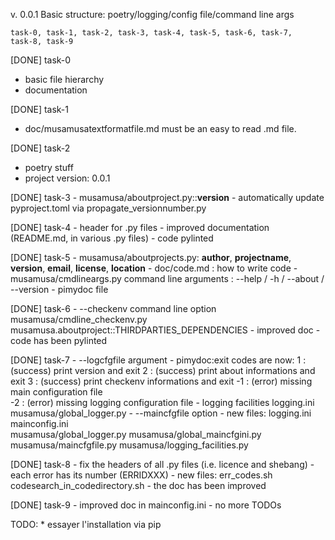 v. 0.0.1
    Basic structure: poetry/logging/config file/command line args

    task-0, task-1, task-2, task-3, task-4, task-5, task-6, task-7,
    task-8, task-9

    
[DONE] task-0
  - basic file hierarchy
  - documentation

[DONE] task-1
  - doc/musamusatextformatfile.md must be an easy to read .md file.

[DONE] task-2
  - poetry stuff
  - project version: 0.0.1

[DONE] task-3
    - musamusa/aboutproject.py::__version__
    - automatically update pyproject.toml via propagate_versionnumber.py

[DONE] task-4
    - header for .py files
    - improved documentation (README.md, in various .py files)
    - code pylinted

[DONE] task-5
    - musamusa/aboutprojects.py:
    __author__, __projectname__,  __version__, __email__,  __license__,
    __location__
    - doc/code.md : how to write code
    - musamusa/cmdlineargs.py
      command line arguments : --help / -h / --about / --version
    - pimydoc file

[DONE] task-6
    - --checkenv command line option
      musamusa/cmdline_checkenv.py
      musamusa.aboutproject::THIRDPARTIES_DEPENDENCIES
    - improved doc
    - code has been pylinted

[DONE] task-7
    - --logcfgfile argument
    - pimydoc:exit codes are now:
         1 : (success) print version and exit
         2 : (success) print about informations and exit
         3 : (success) print checkenv informations and exit
        -1 : (error) missing main configuration file    
        -2 : (error) missing logging configuration file
    - logging facilities
      logging.ini
      musamusa/global_logger.py
    - --maincfgfile option
    - new files:
      logging.ini
      mainconfig.ini    
      musamusa/global_logger.py
      musamusa/global_maincfgini.py
      musamusa/maincfgfile.py
      musamusa/logging_facilities.py

[DONE] task-8
    - fix the headers of all .py files (i.e. licence and shebang)
    - each error has its number (ERRIDXXX)
    - new files:
      err_codes.sh
      codesearch_in_codedirectory.sh
    - the doc has been improved

[DONE] task-9
    - improved doc in mainconfig.ini
    - no more TODOs




    
TODO:
    * essayer l'installation via pip

